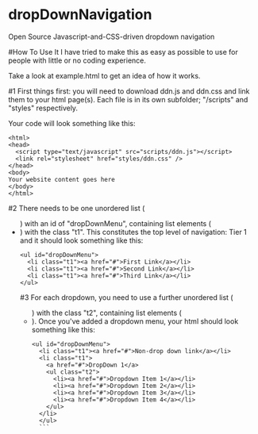 # dropDownNavigation
Open Source Javascript-and-CSS-driven dropdown navigation

#How To Use It
I have tried to make this as easy as possible to use for people with little or no coding experience.

Take a look at example.html to get an idea of how it works.

#1
First things first: you will need to download ddn.js and ddn.css and link them to your html page(s). Each file is in its own subfolder; "/scripts" and "styles" respectively.

Your code will look something like this:
```
<html>
<head>
  <script type="text/javascript" src="scripts/ddn.js"></script>
  <link rel="stylesheet" href="styles/ddn.css" />
</head>
<body>
Your website content goes here
</body>
</html>
```

#2
There needs to be one unordered list (<ul>) with an id of "dropDownMenu", containing list elements (<li>) with the class "t1". This constitutes the top level of navigation: Tier 1 and it should look something like this:
  ```
  <ul id="dropDownMenu">
    <li class="t1"><a href="#">First Link</a></li>
    <li class="t1"><a href="#">Second Link</a></li>
    <li class="t1"><a href="#">Third Link</a></li>
  </ul>
  ```

#3
For each dropdown, you need to use a further unordered list (<ul>) with the class "t2", containing list elements (<li>).
Once you've added a dropdown menu, your html should look something like this:
  ```
  <ul id="dropDownMenu">
    <li class="t1"><a href="#">Non-drop down link</a></li>
    <li class="t1">
      <a href="#">DropDown 1</a>
      <ul class="t2">
        <li><a href="#">Dropdown Item 1</a></li>
        <li><a href="#">Dropdown Item 2</a></li>
        <li><a href="#">Dropdown Item 3</a></li>
        <li><a href="#">Dropdown Item 4</a></li>
      </ul>
    </li>
    </ul>
    ```
